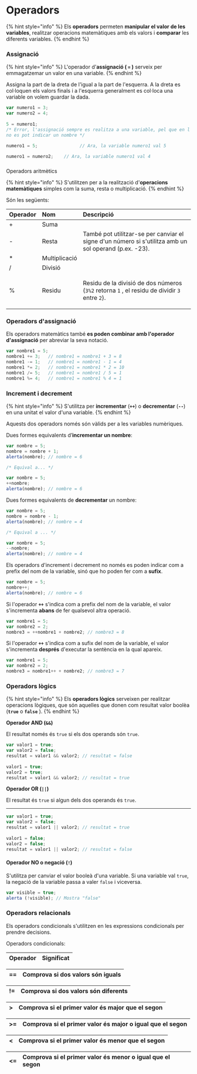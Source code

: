 # Operadors

{% hint style="info" %}
Els **operadors** permeten **manipular el valor de les variables**, realitzar operacions matemàtiques amb els valors i **comparar** les diferents variables.
{% endhint %}

### Assignació

{% hint style="info" %}
L'operador d'**assignació \( `=` \)** serveix per emmagatzemar un valor en una variable.
{% endhint %}

Assigna la part de la dreta de l'igual a la part de l'esquerra. A la dreta es col·loquen els valors finals i a l'esquerra generalment es col·loca una variable on volem guardar la dada.

```javascript
var numero1 = 3; 
var numero2 = 4; 
 
5 = numero1;
/* Error, l'assignació sempre es realitza a una variable, pel que en l'esquerra 
no es pot indicar un nombre */ 
 
numero1 = 5; 			    // Ara, la variable numero1 val 5 

numero1 = numero2;    // Ara, la variable numero1 val 4 
```

### Operadors aritmètics

{% hint style="info" %}
S'utilitzen per a la realització d'**operacions matemàtiques** simples com la suma, resta o multiplicació.
{% endhint %}

Són les següents:

<table>
  <thead>
    <tr>
      <th style="text-align:left">Operador</th>
      <th style="text-align:left">Nom</th>
      <th style="text-align:left">Descripci&#xF3;</th>
    </tr>
  </thead>
  <tbody>
    <tr>
      <td style="text-align:left">+</td>
      <td style="text-align:left">Suma</td>
      <td style="text-align:left"></td>
    </tr>
    <tr>
      <td style="text-align:left">-</td>
      <td style="text-align:left">Resta</td>
      <td style="text-align:left">Tamb&#xE9; pot utilitzar-se per canviar el signe d&apos;un n&#xFA;mero
        si s&apos;utilitza amb un sol operand (p.ex. -23).</td>
    </tr>
    <tr>
      <td style="text-align:left">*</td>
      <td style="text-align:left">Multiplicaci&#xF3;</td>
      <td style="text-align:left"></td>
    </tr>
    <tr>
      <td style="text-align:left">/</td>
      <td style="text-align:left">Divisi&#xF3;</td>
      <td style="text-align:left"></td>
    </tr>
    <tr>
      <td style="text-align:left">%</td>
      <td style="text-align:left">Residu</td>
      <td style="text-align:left">
        <p></p>
        <p>Residu de la divisi&#xF3; de dos n&#xFA;meros (<code>3%2</code> retorna <code>1</code> ,
          el residu de dividir <code>3</code> entre <code>2</code>).</p>
      </td>
    </tr>
  </tbody>
</table>

### Operadors d'assignació

Els operadors matemàtics també **es poden combinar amb l'operador d'assignació** per abreviar la seva notació.

```javascript
var nombre1 = 5; 
nombre1 += 3;   // nombre1 = nombre1 + 3 = 8 
nombre1 -= 1;   // nombre1 = nombre1 - 1 = 4 
nombre1 *= 2;   // nombre1 = nombre1 * 2 = 10 
nombre1 /= 5;   // nombre1 = nombre1 / 5 = 1 
nombre1 %= 4;   // nombre1 = nombre1 % 4 = 1  
```

### Increment i decrement

{% hint style="info" %}
S'utilitza per **incrementar** \(**`++`**\) o **decrementar** \(**`--`**\) en una unitat el valor d'una variable.
{% endhint %}

Aquests dos operadors només són vàlids per a les variables numèriques.

Dues formes equivalents d’**incrementar un nombre**:

```javascript
var nombre = 5; 
nombre = nombre + 1; 
alerta(nombre); // nombre = 6

/* Equival a... */

var nombre = 5; 
++nombre; 
alerta(nombre); // nombre = 6
```

Dues formes equivalents de **decrementar** un nombre:

```javascript
var nombre = 5; 
nombre = nombre - 1; 
alerta(nombre); // nombre = 4

/* Equival a ... */

var nombre = 5; 
--nombre; 
alerta(nombre); // nombre = 4
```

Els operadors d'increment i decrement no només es poden indicar com a prefix del nom de la variable, sinó que ho poden fer com a **sufix**.

```javascript
var nombre = 5; 
nombre++; 
alerta(nombre); // nombre = 6
```

Si l'operador **`++`** s'indica com a prefix del nom de la variable, el valor s'incrementa **abans** de fer qualsevol altra operació.

```javascript
var nombre1 = 5; 
var nombre2 = 2; 
nombre3 = ++nombre1 + nombre2; // nombre3 = 8
```

Si l'operador **`++`** s'indica com a sufix del nom de la variable, el valor s'incrementa **després** d'executar la sentència en la qual apareix.

```javascript
var nombre1 = 5; 
var nombre2 = 2; 
nombre3 = nombre1++ + nombre2; // nombre3 = 7
```

### Operadors lògics

{% hint style="info" %}
Els **operadors lògics** serveixen per realitzar operacions lògiques, que són aquelles que donen com resultat valor boolèa \(**`true`** o **`false`** \).
{% endhint %}

**Operador AND \(`&&`\)**

El resultat només és `true` si els dos operands són `true`.

```javascript
var valor1 = true; 
var valor2 = false; 
resultat = valor1 && valor2; // resultat = false 
 
valor1 = true; 
valor2 = true; 
resultat = valor1 && valor2; // resultat = true
```

**Operador OR \(`||`\)**

El resultat és `true` si algun dels dos operands és `true`.****

```javascript
var valor1 = true; 
var valor2 = false; 
resultat = valor1 || valor2; // resultat = true
 
valor1 = false; 
valor2 = false; 
resultat = valor1 || valor2; // resultat = false
```

#### Operador NO o negació \(`!`\)

S'utilitza per canviar el valor booleà d'una variable. Si una variable val `true`, la negació de la variable passa a valer `false` i viceversa.

```javascript
var visible = true; 
alerta (!visible); // Mostra "false"
```

### **Operadors r**elacionals

Els operadors condicionals s'utilitzen en les expressions condicionals per prendre decisions.

Operadors condicionals:

| Operador | Significat |
| :--- | :--- |


| == | Comprova si dos valors són iguals |
| :--- | :--- |


| != | Comprova si dos valors són diferents |
| :--- | :--- |


| &gt; | Comprova si el primer valor és major que el segon |
| :--- | :--- |


| &gt;= | Comprova si el primer valor és major o igual que el segon |
| :--- | :--- |


| &lt; | Comprova si el primer valor és menor que el segon |
| :--- | :--- |


| &lt;= | Comprova si el primer valor és menor o igual que el segon |
| :--- | :--- |




